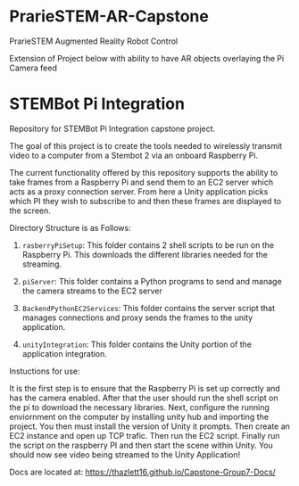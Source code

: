 # PrarieSTEM-AR-Capstone

PrarieSTEM Augmented Reality Robot Control


Extension of Project below with ability to have AR objects overlaying the Pi Camera feed


# STEMBot Pi Integration

Repository for STEMBot Pi Integration capstone project.

The goal of this project is to create the tools needed to wirelessly transmit video to a computer from a Stembot 2 via an onboard Raspberry Pi.

The current functionality offered by this repository supports the ability to take frames from a Raspberry Pi and send them to an EC2 server which acts as a proxy connection server. From here a Unity application picks which PI they wish to subscribe to and then these frames are displayed to the screen.

Directory Structure is as Follows:

1. `rasberryPiSetup`: This folder contains 2 shell scripts to be run on the Raspberry Pi. This downloads the different libraries needed for the streaming.

2. `piServer`: This folder contains a Python programs to send and manage the camera streams to the EC2 server

3. `BackendPythonEC2Services`: This folder contains the server script that manages connections and proxy sends the frames to the unity application.

4. `unityIntegration`: This folder contains the Unity portion of the application integration.

Instuctions for use:

It is the first step is to ensure that the Raspberry Pi is set up correctly and has the camera enabled. After that the user should run the shell script on the pi to download the necessary libraries. Next, configure the running enviornment on the computer by installing unity hub and importing the project. You then must install the version of Unity it prompts. Then create an EC2 instance and open up TCP trafic. Then run the EC2 script. Finally run the script on the raspberry PI and then start the scene within Unity. You should now see video being streamed to the Unity Application!

Docs are located at:
https://thazlett16.github.io/Capstone-Group7-Docs/
